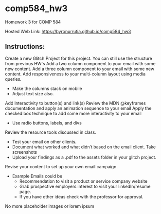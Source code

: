 # comp584_hw3

Homework 3 for COMP 584

Hosted Web Link: https://byronurrutia.github.io/comp584_hw3

## Instructions:

Create a new Glitch Project for this project. You can still use the structure from previous HW's
Add a two column component to your email with some new content.
Add a three column component to your email with some new content.
Add responsiveness to your multi-column layout using media queries.

- Make the columns stack on mobile
- Adjust text size also.

Add Interactivity to button(s) and link(s)
Review the MDN @keyframes documentation and apply an animation sequence to your email
Apply the checked box technique to add some more interactivity to your email

- Use radio buttons, labels, and divs

Review the resource tools discussed in class.

- Test your email on other clients.
- Document what worked and what didn’t based on the email client. Take screenshots
- Upload your findings as a .pdf to the assets folder in your glitch project.

Revise your content to set up your own email campaign.

- Example Emails could be
  - Recommendation to visit a product or service company website
  - Grab prospective employers interest to visit your linkedIn/resume page.
  - If you have other ideas check with the professor for approval.

No more placeholder images or lorem ipsum
